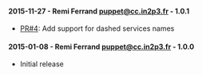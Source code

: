 #### 2015-11-27 - Remi Ferrand <puppet@cc.in2p3.fr> - 1.0.1

* [PR#4](https://github.com/ccin2p3/puppet-etc_services/pull/4): Add support for dashed services names

#### 2015-01-08 - Remi Ferrand <puppet@cc.in2p3.fr> - 1.0.0

* Initial release
